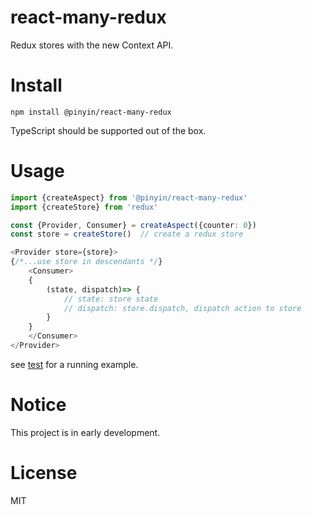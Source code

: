 # react-many-redux

Redux stores with the new Context API.

# Install

`npm install @pinyin/react-many-redux`

TypeScript should be supported out of the box.

# Usage

```typescript jsx
import {createAspect} from '@pinyin/react-many-redux'
import {createStore} from 'redux'

const {Provider, Consumer} = createAspect({counter: 0})
const store = createStore()  // create a redux store

<Provider store={store}>
{/*...use store in descendants */}
    <Consumer>
    {
        (state, dispatch)=> {
            // state: store state
            // dispatch: store.dispatch, dispatch action to store
        }
    }
    </Consumer>
</Provider>
```

see [test](./src/createAspect.test.tsx) for a running example.

# Notice

This project is in early development.

# License 
MIT
